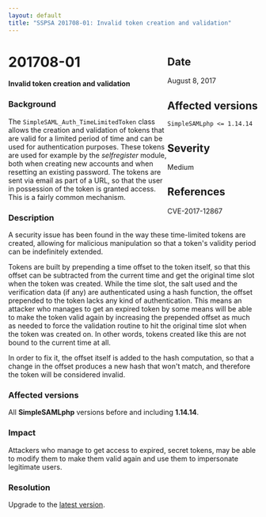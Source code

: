 ```yaml
---
layout: default
title: "SSPSA 201708-01: Invalid token creation and validation"
---
```


<aside><div class="sidebar-warning" style="float: right;">
<h2>Date</h2>
August 8, 2017
<h2>Affected versions</h2>
<code>SimpleSAMLphp <= 1.14.14</code>
<h2>Severity</h2>
Medium
<h2>References</h2>
CVE-2017-12867
</div></aside>

# 201708-01

**Invalid token creation and validation**

### Background

The `SimpleSAML_Auth_TimeLimitedToken` class allows the creation and validation of tokens that are valid for a limited
period of time and can be used for authentication purposes. These tokens are used for example by the _selfregister_
module, both when creating new accounts and when resetting an existing password. The tokens are sent via email as part
of a URL, so that the user in possession of the token is granted access. This is a fairly common mechanism.

### Description

A security issue has been found in the way these time-limited tokens are created, allowing for malicious manipulation
so that a token's validity period can be indefinitely extended.

Tokens are built by prepending a time offset to the token itself, so that this offset can be subtracted from the
current time and get the original time slot when the token was created. While the time slot, the salt used and the
verification data (if any) are authenticated using a hash function, the offset prepended to the token lacks any kind of
authentication. This means an attacker who manages to get an expired token by some means will be able to make the token
valid again by increasing the prepended offset as much as needed to force the validation routine to hit the original
time slot when the token was created on. In other words, tokens created like this are not bound to the current time at
all.

In order to fix it, the offset itself is added to the hash computation, so that a change in the offset produces a new
hash that won't match, and therefore the token will be considered invalid.

### Affected versions

All **SimpleSAMLphp** versions before and including **1.14.14**.

### Impact

Attackers who manage to get access to expired, secret tokens, may be able to modify them to make them valid again and
use them to impersonate legitimate users.

### Resolution

Upgrade to the [latest version](/download).
